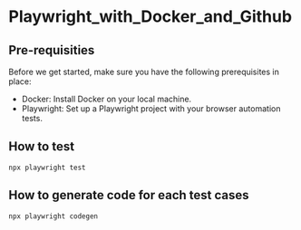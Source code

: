 # Playwright_with_Docker_and_Github

## Pre-requisities

Before we get started, make sure you have the following prerequisites in place:

- Docker: Install Docker on your local machine.
- Playwright: Set up a Playwright project with your browser automation tests.

## How to test

`npx playwright test`

## How to generate code for each test cases

`npx playwright codegen`
